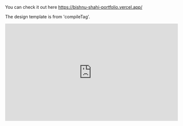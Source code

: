 You can check it out here https://bishnu-shahi-portfolio.vercel.app/

The design template is from 'compileTag'.

<iframe width="560" height="315" src="https://www.youtube.com/embed/_63mEm3AMSY?si=x0aoDMFRwbIQsvYH" title="YouTube video player" frameborder="0" allow="accelerometer; autoplay; clipboard-write; encrypted-media; gyroscope; picture-in-picture; web-share" referrerpolicy="strict-origin-when-cross-origin" allowfullscreen></iframe>
